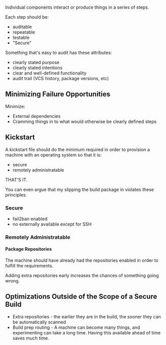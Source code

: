 Individual components interact or produce things in a series of steps.

Each step should be:
* auditable
* repeatable
* testable
* "Secure"

Something that's easy to audit has these attributes:

* clearly stated purpose
* clearly stated intentions
* clear and well-defined functionality
* audit trail (VCS history, package versions, etc)

## Minimizing Failure Opportunities

Minimize:

* External dependencies
* Cramming things in to what would otherwise be clearly defined steps


## Kickstart

A kickstart file should do the minimum required in order to
provision a machine with an operating system so that it is:

* secure
* remotely administratable

THAT'S IT.

You can even argue that my slipping the build package in violates
these principles.

### Secure

* fail2ban enabled
* no externally available except for SSH

### Remotely Administratable

#### Package Repositories

The machine should have already had the repositories enabled in order
to fulfill the requirements.

Adding extra repositories early increases the chances of something going
wrong.

## Optimizations Outside of the Scope of a Secure Build

* Extra repositories - the earlier they are in the build, the sooner
they can be automatically scanned
* Build prep routing - A machine can become many things, and experimenting
can take a long time.  Having this available ahead of time saves much time.


